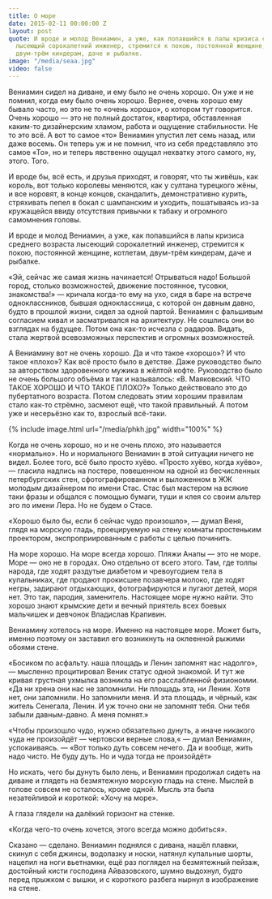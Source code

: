```yaml
---
title: О море
date: 2015-02-11 00:00:00 Z
layout: post
quote: И вроде и молод Вениамин, а уже, как попавшийся в лапы кризиса среднего возраста
  лысеющий сорокалетний инженер, стремится к покою, постоянной женщине, котлетам,
  двум-трём киндерам, даче и рыбалке.
image: "/media/seaa.jpg"
video: false
---
```


Вениамин сидел на диване, и ему было не очень хорошо. Он уже и не помнил, когда ему было очень хорошо. Вернее, очень хорошо ему бывало часто, но это не то «очень хорошо», о котором тут говорится. Очень хорошо — это не полный достаток, квартира, обставленная каким-то дизайнерским хламом, работа и ощущение стабильности. Не то это всё. А вот то самое «то» Вениамин упустил лет семь назад, или даже восемь. Он теперь уж и не помнил, что из себя представляло это самое «То», но и теперь явственно ощущал нехватку этого самого, ну, этого. Того.

И вроде бы, всё есть, и друзья приходят, и говорят, что ты живёшь, как король, вот только королевы меняются, как у султана турецкого жёны, и все норовят, в конце концов, скандалить, демонстративно курить, стряхивать пепел в бокал с шампанским и уходить, пошатываясь из-за кружащейся ввиду отсутствия привычки к табаку и огромного самомнения головы.

И вроде и молод Вениамин, а уже, как попавшийся в лапы кризиса среднего возраста лысеющий сорокалетний инженер, стремится к покою, постоянной женщине, котлетам, двум-трём киндерам, даче и рыбалке.

«Эй, сейчас же самая жизнь начинается! Отрываться надо! Большой город, столько возможностей, движение постоянное, тусовки, знакомства!» — кричала когда-то ему на ухо, сидя в баре на встрече одноклассников, бывшая одноклассница, с которой он давным давно, будто в прошлой жизни, сидел за одной партой. Вениамин с фальшивым согласием кивал и засматривался на архитектуру. Не сошлись они во взглядах на будущее. Потом она как-то исчезла с радаров. Видать, стала жертвой всевозможных перспектив и огромных возможностей.

А Вениамину вот не очень хорошо. Да и что такое «хорошо»? И что такое «плохо»? Как всё просто было в детстве. Даже руководство было за авторством здоровенного мужика в жёлтой кофте. Руководство было не очень большого объёма и так и называлось: «В. Маяковский. ЧТО ТАКОЕ ХОРОШО И ЧТО ТАКОЕ ПЛОХО?» Только действовало это до пубертатного возраста. Потом следовать этим хорошим правилам стало как-то стрёмно, засмеют ещё, что такой правильный. А потом уже и несерьёзно как то, взрослый всё-таки.

{% include image.html url="/media/phkh.jpg" width="100%" %}

Когда не очень хорошо, но и не очень плохо, это называется «нормально». Но и нормального Вениамин в этой ситуации ничего не видел. Более того, всё было просто хуёво. «Просто хуёво, когда хуёво», — гласила надпись на постере, повешенном на одной из бесчисленных петербургских стен, сфотографированном и выложенном в ЖЖ молодым дизайнером по имени Стас. Стас был мастером на всякие таки фразы и общался с помощью бумаги, туши и клея со своим альтер эго по имени Лера. Но не будем о Стасе.

«Хорошо было бы, если б сейчас чудо произошло», — думал Веня, глядя на морскую гладь, проецируемую на стену комнаты простеньким проектором, экспроприированным с работы с целью починить.

На море хорошо. На море всегда хорошо. Пляжи Анапы — это не море. Море — оно не в городах. Оно отдельно от всего этого. Там, где толпы народа, где ходят раздутые диабетом и чревоугодием тела в купальниках, где продают прокисшее позавчера молоко, где ходят негры, задирают отдыхающих, фотографируются и пугают детей, моря нет. Это так, пародия, заменитель. Настоящее море нужно найти. Это хорошо знают крымские дети и вечный приятель всех боевых мальчишек и девчонок Владислав Крапивин.

Вениамину хотелось на море. Именно на настоящее море. Может быть, именно поэтому он заставил его возникнуть на оклеенной рыжими обоями стене.

«Босиком по асфальту. наша площадь и Ленин запомнят нас надолго», — мысленно процитировал Веник статус одной знакомой. И тут же кривая грустная ухмылка возникла на его расслабленной физиономии. «Да ни хрена они нас не запомнили. Ни площадь эта, ни Ленин. Хотя нет, они запомнили. Но запомнили меня. И эта площадь, и чёрный, как житель Сенегала, Ленин. И уж точно они не запомнят тебя. Они тебя забыли давным-давно. А меня помнят.»

«Чтобы произошло чудо, нужно обязательно дунуть, а иначе никакого чуда не произойдёт — чертовски верные слова,« — думал Вениамин, успокаиваясь. — «Вот только дуть совсем нечего. Да и вообще, жить надо чисто. Не буду дуть. Но и чуда тогда не произойдёт»

Но искать, чего бы дунуть было лень, и Вениамин продолжал сидеть на диване и глядеть на безмятежную морскую гладь на стене. Мыслей в голове совсем не осталось, кроме одной. Мысль эта была незатейливой и короткой: «Хочу на море».

А глаза глядели на далёкий горизонт на стенке.

«Когда чего-то очень хочется, этого всегда можно добиться».

Сказано — сделано. Вениамин поднялся с дивана, нашёл плавки, скинул с себя джинсы, водолазку и носки, натянул купальные шорты, нацепил на ноги вьетнамки, ещё раз поглядел на безмятежный пейзаж, достойный кисти господина Айвазовского, шумно выдохнул, будто перед прыжком с вышки, и с короткого разбега нырнул в изображение на стене.